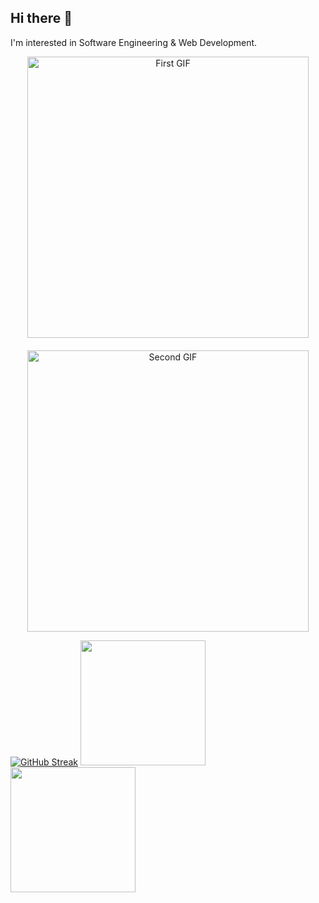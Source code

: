 ## Hi there 👋

<!--
**moharafat/moharafat** is a ✨ _special_ ✨ repository because its `README.md` (this file) appears on your GitHub profile.

Here are some ideas to get you started:

- 🔭 I’m currently working on ...
- 🌱 I’m currently learning ...
- 👯 I’m looking to collaborate on ...
- 🤔 I’m looking for help with ...
- 💬 Ask me about ...
- 📫 How to reach me: ...
- 😄 Pronouns: ...
- ⚡ Fun fact: ...
-->
I'm interested in Software Engineering & Web Development.


<div align="center" style="margin-bottom: 20px">
  <img height="450" src="https://64.media.tumblr.com/13d2c753eed929097cc13bbb1d3e482c/244060921ab77c76-5f/s1280x1920/95aba83fc114f2cac774427ffe15541c65c552e3.gifv" alt="First GIF"/>
</div>

<!-- Separator comment to ensure proper parsing -->

<div align="center" id="second-gif" style="margin-top: 20px">
  <img height="450" src="https://64.media.tumblr.com/d29ff8e8f0938470e026fbc7a5992244/a3d60dd0ad07d2b4-bb/s1280x1920/b17336ed52a9bdff0fe9c49c0ea5a213f52c6e9e.gifv" alt="Second GIF"/>
</div>

[![GitHub Streak](https://github-readme-streak-stats.herokuapp.com/?user=moharafat)](https://git.io/streak-stats)
<img height="200em" src="https://github-profile-summary-cards.vercel.app/api/cards/stats?username=moharafat&theme=github"/>
<img height="200em" src="https://github-profile-summary-cards.vercel.app/api/cards/repos-per-language?username=moharafat"/>
